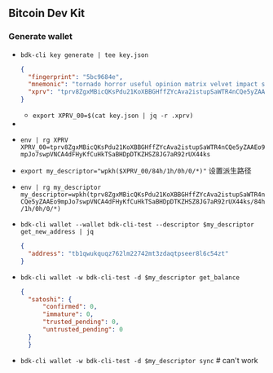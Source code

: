 
## Bitcoin Dev Kit

### Generate wallet 

- `bdk-cli key generate | tee key.json` 
  ```json
  {
    "fingerprint": "5bc9684e",
    "mnemonic": "tornado horror useful opinion matrix velvet impact scrap display banner cattle foster approve net asset spare link soft label pitch clock crawl list bunker",
    "xprv": "tprv8ZgxMBicQKsPdu21KoXBBGHffZYcAva2istupSaWTR4nCQe5yZAAEo9mpJo7swpVNCA4dFHyKfCuHkTSaBHDpDTKZHSZ8JG7aR92rUX44ks"
  }
  ```

  - `export XPRV_00=$(cat key.json | jq -r .xprv)`
- 
- `env | rg XPRV`
  `XPRV_00=tprv8ZgxMBicQKsPdu21KoXBBGHffZYcAva2istupSaWTR4nCQe5yZAAEo9mpJo7swpVNCA4dFHyKfCuHkTSaBHDpDTKZHSZ8JG7aR92rUX44ks`

- `export my_descriptor="wpkh($XPRV_00/84h/1h/0h/0/*)"` 设置派生路径
- `env | rg my_descriptor`
  `my_descriptor=wpkh(tprv8ZgxMBicQKsPdu21KoXBBGHffZYcAva2istupSaWTR4nCQe5yZAAEo9mpJo7swpVNCA4dFHyKfCuHkTSaBHDpDTKZHSZ8JG7aR92rUX44ks/84h/1h/0h/0/*)`

- `bdk-cli wallet --wallet bdk-cli-test --descriptor $my_descriptor get_new_address | jq`
  ```json
  {
    "address": "tb1qwukquqz762lm22742mt3zdaqtpseer8l6c54zt"
  }
  ```

- `bdk-cli wallet -w bdk-cli-test -d $my_descriptor get_balance`
  ```json
  {
    "satoshi": {
        "confirmed": 0,
        "immature": 0,
        "trusted_pending": 0,
        "untrusted_pending": 0
    }
    }
  ```

- `bdk-cli wallet -w bdk-cli-test -d $my_descriptor sync`   # can't work
